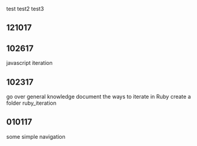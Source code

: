 test test2 test3

121017
------------------------------

102617
------------------------------
javascript iteration

102317
------------------------------
go over general knowledge
document the ways to iterate in Ruby
create a folder ruby_iteration


010117
------------------------------
some simple navigation




